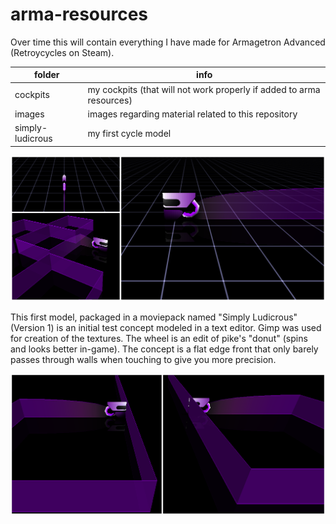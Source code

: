 # arma-resources

Over time this will contain everything I have made for Armagetron Advanced (Retroycycles on Steam).

|folder|info|
|-|-|
|cockpits|my cockpits (that will not work properly if added to arma resources)
|images|images regarding material related to this repository
|simply-ludicrous|my first cycle model

![image of cycle model](/images/cycle-first.png)

This first model, packaged in a moviepack named "Simply Ludicrous"(Version 1) is an initial test concept modeled in a text editor. Gimp was used for creation of the textures. The wheel is an edit of pike's "donut" (spins and looks better in-game). The concept is a flat edge front that only barely passes through walls when touching to give you more precision.

![image of cycle model](/images/cycle-to-wall.png)
